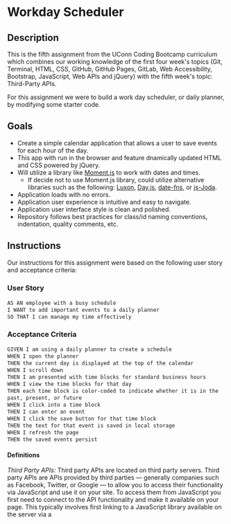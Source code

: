 # Workday Scheduler

## Description

This is the fifth assignment from the UConn Coding Bootcamp curriculum which combines our working knowledge of the first four week's topics (Git, Terminal, HTML, CSS, GitHub, GitHub Pages, GitLab, Web Accessibility, Bootstrap, JavaScript, Web APIs and jQuery) with the fifth week's topic: Third-Party APIs. 

For this assignment we were to build a work day scheduler, or daily planner, by modifying some starter code. 

## Goals

- Create a simple calendar application that allows a user to save events for each hour of the day.
- This app with run in the browser and feature dnamically updated HTML and CSS powered by jQuery.
- Will utilize a library like [Moment.js](https://momentjs.com/) to work with dates and times. 
    - If decide not to use Moment.js library, could utilize alternative libraries such as the following: [Luxon](https://moment.github.io/luxon/), [Day.js](https://day.js.org/), [date-fns](https://date-fns.org/), or [js-Joda](https://js-joda.github.io/js-joda/).
- Application loads with no errors.
- Application user experience is intuitive and easy to navigate.
- Application user interface style is clean and polished.
- Repository follows best practices for class/id naming conventions, indentation, quality comments, etc. 

## Instructions

Our instructions for this assignment were based on the following user story and acceptance criteria: 

### User Story

```
AS AN employee with a busy schedule
I WANT to add important events to a daily planner
SO THAT I can manage my time effectively
```

### Acceptance Criteria

```
GIVEN I am using a daily planner to create a schedule
WHEN I open the planner
THEN the current day is displayed at the top of the calendar
WHEN I scroll down
THEN I am presented with time blocks for standard business hours
WHEN I view the time blocks for that day
THEN each time block is color-coded to indicate whether it is in the past, present, or future
WHEN I click into a time block
THEN I can enter an event
WHEN I click the save button for that time block
THEN the text for that event is saved in local storage
WHEN I refresh the page
THEN the saved events persist
```
#### Definitions

*Third Party APIs:* Third party APIs are located on third party servers. Third party APIs are APIs provided by third parties — generally companies such as Facebook, Twitter, or Google — to allow you to access their functionality via JavaScript and use it on your site. To access them from JavaScript you first need to connect to the API functionality and make it available on your page. This typically involves first linking to a JavaScript library available on the server via a <script> element,

*standard business hours:* In the U.S., a business whose employees work Monday through Friday 9am to 5pm; this results in an 8 hour workday and a typical work-week of 40 hours. 

*local storage:* A JavaScript read-only property that allows you to access a storage object for the document's origin; the data stored is saved across browser sessions. Data stored in localStorage has no expiration time (data is not cleared when the page session ends, or closes). Data stored in localStorage is specific to the protocol of the page.  

## Developer

For my workday daily scheduler I focused on a detailed html format, but later realized that would only complicate my JavaScript code. This assignment marked a mini milestone for myself because I managed to create both the root variable and the main 'for' loop on my own! Small accomplishment but made me feel like JavaScript is starting to click. Also, huge thank you to Nathan Sartain (TA) for his time and patience. 

[Workday Daily Planner](https://dsmooke.github.io/workday-daily-planner/)

## Mock-Up

The following image shows the web application's appearance and functionality:

![Application Demo](./hw5-final-demo-img.png) 

- - -
© 2020 Trilogy Education Services, a 2U, Inc. brand. All Rights Reserved.